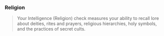 ### Religion
> Your Intelligence (Religion) check measures your ability to recall lore about deities, rites and prayers, religious hierarchies, holy symbols, and the practices of secret cults.